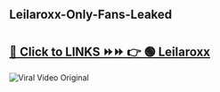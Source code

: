 
 ## Leilaroxx-Only-Fans-Leaked

# <h2><a href="https://clipsfans.com/Leilaroxx&ref=git">🔗 Click to LINKS ⏩⏩ 👉 🟢 Leilaroxx </a></h2>

<a href="https://clipsfans.com/Leilaroxx&ref=git" rel="nofollow" data-target="animated-image.originalLink"><img src="https://i.ibb.co.com/xMMVF88/686577567.gif" alt="Viral Video Original" style="max-width: 100%; display: inline-block;" data-target="animated-image.originalImage"></a>
